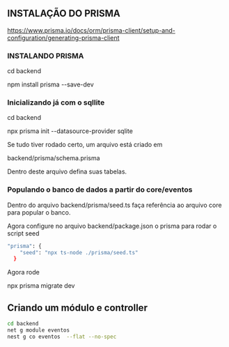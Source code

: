 
## INSTALAÇÃO DO PRISMA

https://www.prisma.io/docs/orm/prisma-client/setup-and-configuration/generating-prisma-client

### INSTALANDO PRISMA

cd backend

npm install prisma --save-dev

### Inicializando já com o sqllite

cd backend

npx prisma init --datasource-provider sqlite

Se tudo tiver rodado certo, um arquivo está criado em 

backend/prisma/schema.prisma

Dentro deste arquivo defina suas tabelas. 

### Populando o banco de dados a partir do core/eventos

Dentro do arquivo backend/prisma/seed.ts faça referência ao arquivo 
core para popular o banco. 

Agora configure no arquivo backend/package.json o prisma para rodar o script seed
```bash
"prisma": {
    "seed": "npx ts-node ./prisma/seed.ts"
  }
```
Agora rode 

npx prisma migrate dev 

## Criando um módulo e controller

```bash
cd backend
net g module eventos 
nest g co eventos  --flat --no-spec
```